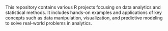 This repository contains various R projects focusing on data analytics and statistical methods. It includes hands-on examples and applications of key concepts such as data manipulation, visualization, and predictive modeling to solve real-world problems in analytics.
